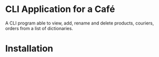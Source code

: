 # CLI Application for a Café
A CLI program able to view, add, rename and delete products, couriers, orders from a list of dictionaries.  
# Installation
<table>
